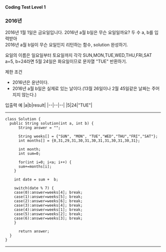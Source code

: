 __Coding Test Level 1__

### 2016년

2016년 1월 1일은 금요일입니다. 2016년 a월 b일은 무슨 요일일까요? 두 수 a, b를 입력받아<br>
2016년 a월 b일이 무슨 요일인지 리턴하는 함수, solution 완성하기.

요일의 이름은 일요일부터 토요일까지 각각 SUN,MON,TUE,WED,THU,FRI,SAT<br>
a=5, b=24라면 5월 24일은 화요일이므로 문자열 "TUE" 반환하기.

제한 조건
- 2016년은 윤년이다.
- 2016년 a월 b일은 실제로 있는 날이다.(13월 26일이나 2월 45일같은 날짜는 주어지지 않는다.)

입출력 예
|a|b|result|
|--|--|--|
|5|24|"TUE"|

---

    class Solution {
      public String solution(int a, int b) {
          String answer = "";

          String weeks[] = {"SUN", "MON", "TUE","WED","THU","FRI","SAT"};
          int months[] = {0,31,29,31,30,31,30,31,31,30,31,30,31};

          int month;
          int sum=0;

          for(int i=0; i<a; i++) {
          sum+=months[i];
        }

        int date = sum +  b;

        switch(date % 7) {
        case(0):answer=weeks[4]; break;
        case(1):answer=weeks[5]; break;
        case(2):answer=weeks[6]; break;
        case(3):answer=weeks[4]; break;
        case(4):answer=weeks[1]; break;
        case(5):answer=weeks[2]; break;
        case(6):answer=weeks[3]; break;
        }

          return answer;
      }
    }

---
